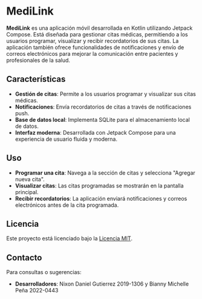 # MediLink

**MediLink** es una aplicación móvil desarrollada en Kotlin utilizando Jetpack Compose. Está diseñada para gestionar citas médicas, permitiendo a los usuarios programar, visualizar y recibir recordatorios de sus citas. La aplicación también ofrece funcionalidades de notificaciones y envío de correos electrónicos para mejorar la comunicación entre pacientes y profesionales de la salud.

## Características

- **Gestión de citas**: Permite a los usuarios programar y visualizar sus citas médicas.
- **Notificaciones**: Envía recordatorios de citas a través de notificaciones push.
- **Base de datos local**: Implementa SQLite para el almacenamiento local de datos.
- **Interfaz moderna**: Desarrollada con Jetpack Compose para una experiencia de usuario fluida y moderna.

## Uso

- **Programar una cita**: Navega a la sección de citas y selecciona "Agregar nueva cita".
- **Visualizar citas**: Las citas programadas se mostrarán en la pantalla principal.
- **Recibir recordatorios**: La aplicación enviará notificaciones y correos electrónicos antes de la cita programada.

## Licencia

Este proyecto está licenciado bajo la [Licencia MIT](LICENSE).

## Contacto

Para consultas o sugerencias:

- **Desarrolladores**: Nixon Daniel Gutierrez 2019-1306 y Bianny Michelle Peña 2022-0443
